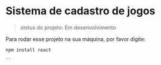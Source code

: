 <h1>Sistema de cadastro de jogos</h1>

>ststus do projeto: Em desenvolvimento

Para rodar esse projeto na sua máquina, por favor digite:

```
npm install react 

``
